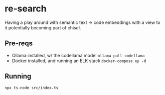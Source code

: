 # re-search

Having a play around with semantic text -> code embeddings with a view to it potentially becoming part of chisel.

## Pre-reqs

- Ollama installed, w/ the codellama model `ollama pull codellama`
- Docker installed, and running an ELK stack `docker-compose up -d`

## Running

`npx ts-node src/index.ts`
